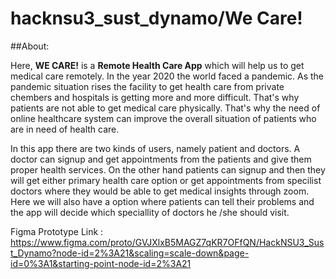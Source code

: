 # hacknsu3_sust_dynamo/We Care!

##About:

Here, **WE CARE!** is a **Remote Health Care App** which will help us to get medical care remotely. In the year 2020 the world faced a pandemic. As the pandemic situation rises the facility to get health care from private chembers and hospitals is getting more and more difficult. That's why patients are not able to get medical care physically. That's why the need of online healthcare system can improve the overall situation of patients who are in need of health care. 

In this app there are two kinds of users, namely patient and doctors. A doctor can signup and get appointments from the patients and give them proper health services.
On the other hand patients can signup and then they will get either primary health care option or get appointments from specilist doctors where they would be able to get medical insights through zoom.
Here we will also have a option where patients can tell their problems and the app will decide which speciallity of doctors he /she should visit.




Figma Prototype Link : https://www.figma.com/proto/GVJXlxB5MAGZ7qKR7OFfQN/HackNSU3_Sust_Dynamo?node-id=2%3A21&scaling=scale-down&page-id=0%3A1&starting-point-node-id=2%3A21
